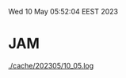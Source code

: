 Wed 10 May 05:52:04 EEST 2023
# JAM
<a href='./cache/202305/10_05.log'>./cache/202305/10_05.log</a>
